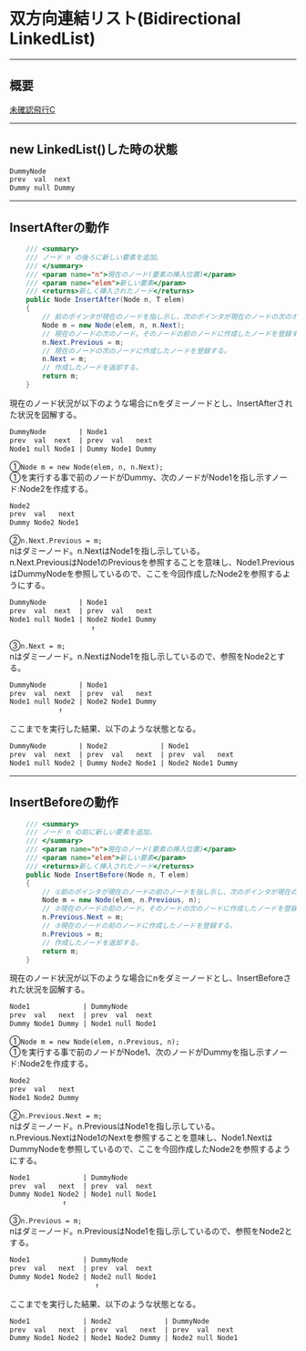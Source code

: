 ﻿# 双方向連結リスト(Bidirectional LinkedList)

---

## 概要



[未確認飛行C](https://ufcpp.net/study/algorithm/col_blist.html)  

---

## new LinkedList()した時の状態

``` txt
DummyNode
prev  val  next
Dummy null Dummy
```

---

## InsertAfterの動作

``` C#
    /// <summary>
    /// ノード n の後ろに新しい要素を追加。
    /// </summary>
    /// <param name="n">現在のノード(要素の挿入位置)</param>
    /// <param name="elem">新しい要素</param>
    /// <returns>新しく挿入されたノード</returns>
    public Node InsertAfter(Node n, T elem)
    {
        // 前のポインタが現在のノードを指し示し、次のポインタが現在のノードの次のポインタを指し示すノードを作る
        Node m = new Node(elem, n, n.Next);
        // 現在のノードの次のノード。そのノードの前のノードに作成したノードを登録する。
        n.Next.Previous = m;
        // 現在のノードの次のノードに作成したノードを登録する。
        n.Next = m;
        // 作成したノードを返却する。
        return m;
    }
```

現在のノード状況が以下のような場合にnをダミーノードとし、InsertAfterされた状況を図解する。

``` txt
DummyNode        | Node1
prev  val  next  | prev  val   next
Node1 null Node1 | Dummy Node1 Dummy
```

①`Node m = new Node(elem, n, n.Next);`  
①を実行する事で前のノードがDummy、次のノードがNode1を指し示すノード:Node2を作成する。  

``` txt
Node2
prev  val   next
Dummy Node2 Node1
```

②`n.Next.Previous = m;`  
nはダミーノード。n.NextはNode1を指し示している。  
n.Next.PreviousはNode1のPreviousを参照することを意味し、Node1.PreviousはDummyNodeを参照しているので、ここを今回作成したNode2を参照するようにする。  

``` txt
DummyNode        | Node1
prev  val  next  | prev  val   next
Node1 null Node1 | Node2 Node1 Dummy
                    ↑
```

③`n.Next = m;`  
nはダミーノード。n.NextはNode1を指し示しているので、参照をNode2とする。  

``` txt
DummyNode        | Node1
prev  val  next  | prev  val   next
Node1 null Node2 | Node2 Node1 Dummy
            ↑
```

ここまでを実行した結果、以下のような状態となる。  

``` txt
DummyNode        | Node2             | Node1
prev  val  next  | prev  val   next  | prev  val   next
Node1 null Node2 | Dummy Node2 Node1 | Node2 Node1 Dummy
```

---

## InsertBeforeの動作

``` C#
    /// <summary>
    /// ノード n の前に新しい要素を追加。
    /// </summary>
    /// <param name="n">現在のノード(要素の挿入位置)</param>
    /// <param name="elem">新しい要素</param>
    /// <returns>新しく挿入されたノード</returns>
    public Node InsertBefore(Node n, T elem)
    {
        // ①前のポインタが現在のノードの前のノードを指し示し、次のポインタが現在のノードを指し示すノードを作る
        Node m = new Node(elem, n.Previous, n);
        // ②現在のノードの前のノード。そのノードの次のノードに作成したノードを登録する。
        n.Previous.Next = m;
        // ③現在のノードの前のノードに作成したノードを登録する。
        n.Previous = m;
        // 作成したノードを返却する。
        return m;
    }
```

現在のノード状況が以下のような場合にnをダミーノードとし、InsertBeforeされた状況を図解する。

``` txt
Node1             | DummyNode
prev  val   next  | prev  val  next
Dummy Node1 Dummy | Node1 null Node1
```

①`Node m = new Node(elem, n.Previous, n);`  
①を実行する事で前のノードがNode1、次のノードがDummyを指し示すノード:Node2を作成する。  

``` txt
Node2
prev  val   next
Node1 Node2 Dummy
```

②`n.Previous.Next = m;`  
nはダミーノード。n.PreviousはNode1を指し示している。  
n.Previous.NextはNode1のNextを参照することを意味し、Node1.NextはDummyNodeを参照しているので、ここを今回作成したNode2を参照するようにする。  

``` txt
Node1             | DummyNode
prev  val   next  | prev  val  next
Dummy Node1 Node2 | Node1 null Node1
             ↑
```

③`n.Previous = m;`  
nはダミーノード。n.PreviousはNode1を指し示しているので、参照をNode2とする。  

``` txt
Node1             | DummyNode
prev  val   next  | prev  val  next
Dummy Node1 Node2 | Node2 null Node1
                     ↑
```

ここまでを実行した結果、以下のような状態となる。  

``` txt
Node1             | Node2             | DummyNode
prev  val   next  | prev  val   next  | prev  val  next
Dummy Node1 Node2 | Node1 Node2 Dummy | Node2 null Node1
```
